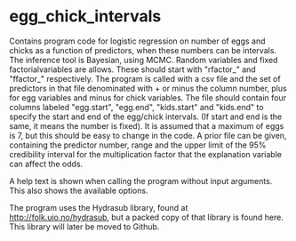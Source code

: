 # egg_chick_intervals
Contains program code for logistic regression on number of eggs and chicks as a function of predictors, when these numbers can be intervals. The inference tool is Bayesian, using MCMC. Random variables and fixed factorialvariables are allows. These should start with "rfactor_" and "ffactor_" respectively. The program is called with a csv file and the set of predictors in that file denominated with + or minus the column number, plus for egg variables and minus for chick variables. The file should contain four columns labeled "egg.start", "egg.end", "kids.start" and "kids.end" to specify the start and end of the egg/chick intervals. (If start and end is the same, it means the number is fixed). It is assumed that a maximum of eggs is 7, but this should be easy to change in the code. A prior file can be given, containing the predictor number, range and the upper limit of the 95% credibility interval for the multiplication factor that the explanation variable can affect the odds. 

A help text is shown when calling the program without input arguments. This also shows the available options.

The program uses the Hydrasub library, found at http://folk.uio.no/hydrasub, but a packed copy of that library is found here. This library will later be moved to Github.
